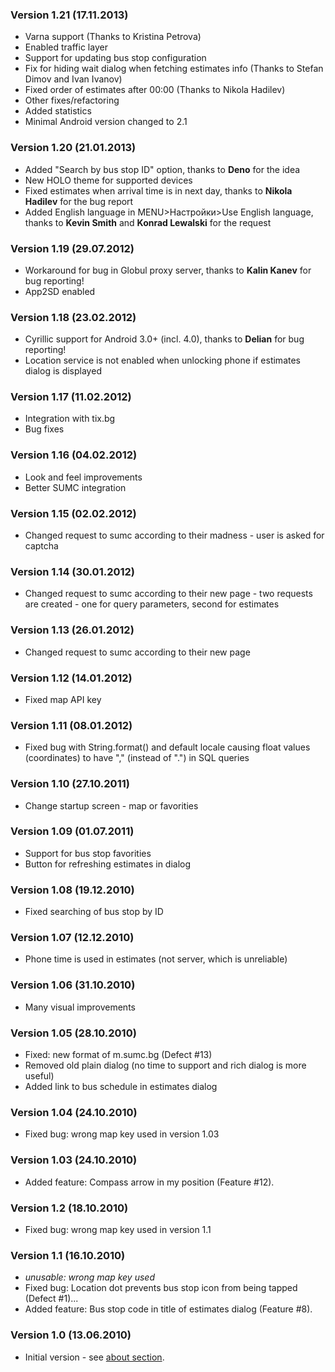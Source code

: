### Version 1.21 (17.11.2013) ###
  * Varna support (Thanks to Kristina Petrova)
  * Enabled traffic layer
  * Support for updating bus stop configuration
  * Fix for hiding wait dialog when fetching estimates info (Thanks to Stefan Dimov and Ivan Ivanov)
  * Fixed order of estimates after 00:00 (Thanks to Nikola Hadilev)
  * Other fixes/refactoring
  * Added statistics
  * Minimal Android version changed to 2.1

### Version 1.20 (21.01.2013) ###
  * Added "Search by bus stop ID" option, thanks to **Deno** for the idea
  * New HOLO theme for supported devices
  * Fixed estimates when arrival time is in next day, thanks to **Nikola Hadilev** for the bug report
  * Added English language in MENU>Настройки>Use English language, thanks to **Kevin Smith** and **Konrad Lewalski** for the request

### Version 1.19 (29.07.2012) ###
  * Workaround for bug in Globul proxy server, thanks to **Kalin Kanev** for bug reporting!
  * App2SD enabled

### Version 1.18 (23.02.2012) ###
  * Cyrillic support for Android 3.0+ (incl. 4.0), thanks to **Delian** for bug reporting!
  * Location service is not enabled when unlocking phone if estimates dialog is displayed

### Version 1.17 (11.02.2012) ###
  * Integration with tix.bg
  * Bug fixes

### Version 1.16 (04.02.2012) ###
  * Look and feel improvements
  * Better SUMC integration

### Version 1.15 (02.02.2012) ###
  * Changed request to sumc according to their madness - user is asked for captcha

### Version 1.14 (30.01.2012) ###
  * Changed request to sumc according to their new page - two requests are created - one for query parameters, second for estimates

### Version 1.13 (26.01.2012) ###
  * Changed request to sumc according to their new page

### Version 1.12 (14.01.2012) ###
  * Fixed map API key

### Version 1.11 (08.01.2012) ###
  * Fixed bug with String.format() and default locale causing float values (coordinates) to have "," (instead of ".") in SQL queries

### Version 1.10 (27.10.2011) ###
  * Change startup screen - map or favorities

### Version 1.09 (01.07.2011) ###
  * Support for bus stop favorities
  * Button for refreshing estimates in dialog

### Version 1.08 (19.12.2010) ###
  * Fixed searching of bus stop by ID

### Version 1.07 (12.12.2010) ###
  * Phone time is used in estimates (not server, which is unreliable)

### Version 1.06 (31.10.2010) ###
  * Many visual improvements

### Version 1.05 (28.10.2010) ###
  * Fixed: new format of m.sumc.bg (Defect #13)
  * Removed old plain dialog (no time to support and rich dialog is more useful)
  * Added link to bus schedule in estimates dialog

### Version 1.04 (24.10.2010) ###
  * Fixed bug: wrong map key used in version 1.03

### Version 1.03 (24.10.2010) ###
  * Added feature: Compass arrow in my position (Feature #12).

### Version 1.2 (18.10.2010) ###
  * Fixed bug: wrong map key used in version 1.1

### Version 1.1 (16.10.2010) ###
  * _unusable: wrong map key used_
  * Fixed bug: Location dot prevents bus stop icon from being tapped (Defect #1)...
  * Added feature: Bus stop code in title of estimates dialog (Feature #8).

### Version 1.0 (13.06.2010) ###
  * Initial version - see [about section](About.md).